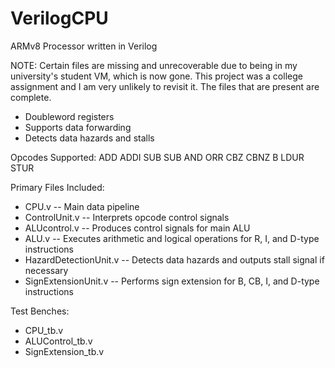 # VerilogCPU
ARMv8 Processor written in Verilog

NOTE: Certain files are missing and unrecoverable due to being in my university's student VM, which is now gone. This project was a college assignment and I am very unlikely to revisit it. The files that are present are complete.

* Doubleword registers
* Supports data forwarding
* Detects data hazards and stalls

Opcodes Supported:
ADD
ADDI
SUB
SUB
AND
ORR
CBZ
CBNZ
B
LDUR
STUR

Primary Files Included:
* CPU.v -- Main data pipeline
* ControlUnit.v -- Interprets opcode control signals
* ALUcontrol.v -- Produces control signals for main ALU
* ALU.v -- Executes arithmetic and logical operations for R, I, and D-type instructions
* HazardDetectionUnit.v -- Detects data hazards and outputs stall signal if necessary
* SignExtensionUnit.v -- Performs sign extension for B, CB, I, and D-type instructions

Test Benches:
* CPU_tb.v
* ALUControl_tb.v
* SignExtension_tb.v

